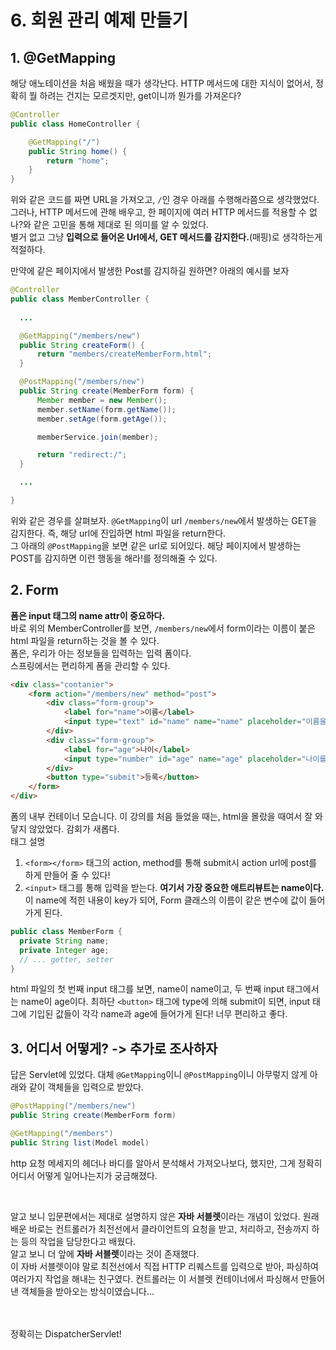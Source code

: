 # 6. 회원 관리 예제 만들기

## 1. @GetMapping
해당 애노테이션을 처음 배웠을 때가 생각난다. HTTP 메서드에 대한 지식이 없어서, 정확히 뭘 하려는 건지는 모르겟지만, get이니까 뭔가를 가져온다? 

```java
@Controller
public class HomeController {

    @GetMapping("/")
    public String home() {
        return "home";
    }
}
```
위와 같은 코드를 짜면 URL을 가져오고, `/`인 경우 아래를 수행해라쯤으로 생각했었다. 그러나, HTTP 메서드에 관해 배우고, 한 페이지에 여러 HTTP 메서드를 적용할 수 없나?와 같은 고민을 통해 제대로 된 의미를 알 수 있었다. <br>
별거 없고 그냥 **입력으로 들어온 Url에서, GET 메서드를 감지한다.**(매핑)로 생각하는게 적절하다. <br>

만약에 같은 페이지에서 발생한 Post를 감지하길 원하면? 아래의 예시를 보자

```java
@Controller
public class MemberController {
  
  ...

  @GetMapping("/members/new")
  public String createForm() {
      return "members/createMemberForm.html";
  }

  @PostMapping("/members/new")
  public String create(MemberForm form) {
      Member member = new Member();
      member.setName(form.getName());
      member.setAge(form.getAge());

      memberService.join(member);

      return "redirect:/";
  }

  ...

}
```
위와 같은 경우를 살펴보자. `@GetMapping`이 url `/members/new`에서 발생하는 GET을 감지한다. 즉, 해당 url에 진입하면 html 파일을 return한다. <br>
그 아래의 `@PostMapping`을 보면 같은 url로 되어있다. 해당 페이지에서 발생하는 POST를 감지하면 이런 행동을 해라!를 정의해줄 수 있다.


## 2. Form
**폼은 input 태그의 name attr이 중요하다.** <br>
바로 위의 MemberController를 보면, `/members/new`에서 form이라는 이름이 붙은 html 파일을 return하는 것을 볼 수 있다. <br> 폼은, 우리가 아는 정보들을 입력하는 입력 폼이다. <br> 스프링에서는 편리하게 폼을 관리할 수 있다. 
```html
<div class="contanier">
    <form action="/members/new" method="post">
        <div class="form-group">
            <label for="name">이름</label>
            <input type="text" id="name" name="name" placeholder="이름을 입력하시오">
        </div>
        <div class="form-group">
            <label for="age">나이</label>
            <input type="number" id="age" name="age" placeholder="나이를 입력하시오">
        </div>
        <button type="submit">등록</button>
    </form>
</div>
```
폼의 내부 컨테이너 모습니다. 이 강의를 처음 들었을 때는, html을 몰랐을 때여서 잘 와닿지 않았었다. 감회가 새롭다. <br> 
태그 설명
1. `<form></form>` 태그의 action, method를 통해 submit시 action url에 post를 하게 만들어 줄 수 있다!
2. `<input>` 태그를 통해 입력을 받는다. **여기서 가장 중요한 애트리뷰트는 name이다.** 이 name에 적힌 내용이 key가 되어, Form 클래스의 이름이 같은 변수에 값이 들어가게 된다.
```java
public class MemberForm {
  private String name;
  private Integer age;
  // ... getter, setter
}
```  
html 파일의 첫 번째 input 태그를 보면, name이 name이고, 두 번째 input 태그에서는 name이 age이다. 최하단 `<button>` 태그에 type에 의해 submit이 되면, input 태그에 기입된 값들이 각각 name과 age에 들어가게 된다! 너무 편리하고 좋다.

## 3. 어디서 어떻게? -> 추가로 조사하자
답은 Servlet에 있었다. 대체 `@GetMapping`이니 `@PostMapping`이니 아무렇지 않게 아래와 같이 객체들을 입력으로 받았다.

```java
@PostMapping("/members/new")
public String create(MemberForm form) 

@GetMapping("/members")
public String list(Model model)
```
http 요청 메세지의 헤더나 바디를 알아서 분석해서 가져오나보다, 했지만, 그게 정확히 어디서 어떻게 일어나는지가 궁금해졌다.

<br>

알고 보니 입문편에서는 제대로 설명하지 않은 **자바 서블렛**이라는 개념이 있었다. 원래 배운 바로는 컨트롤러가 최전선에서 클라이언트의 요청을 받고, 처리하고, 전송까지 하는 등의 작업을 담당한다고 배웠다. <br> 알고 보니 더 앞에 **자바 서블렛**이라는 것이 존재했다. <br> 이 자바 서블렛이야 말로 최전선에서 직접 HTTP 리퀘스트를 입력으로 받아, 파싱하여 여러가지 작업을 해내는 친구였다. 컨트롤러는 이 서블렛 컨테이너에서 파싱해서 만들어낸 객체들을 받아오는 방식이였습니다...

<br> <br> 정확히는 DispatcherServlet!